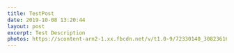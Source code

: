 ```yaml
---
title: TestPost
date: 2019-10-08 13:20:44
layout: post
excerpt: Test Description
photos: https://scontent-arn2-1.xx.fbcdn.net/v/t1.0-9/72330140_3082361605139394_6991123111869415424_n.jpg?_nc_cat=100&_nc_oc=AQnRUsWO7cxZoAhLTqZS-zaimPn0SVanRsRUD6ASFpN9GxPAa_qOpXdO39036MvXkgMRcDWbxl6XkWwzas15Z2eY&_nc_ht=scontent-arn2-1.xx&oh=f27ea8db5b17ca542027bf5cf016afef&oe=5DEF28A0
---
```

